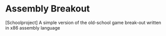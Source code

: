 Assembly Breakout
=================

[Schoolproject] A simple version of the old-school game break-out written in x86 assembly language
